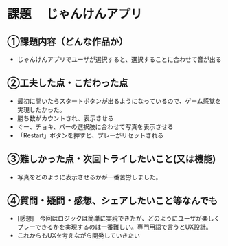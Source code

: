 # 課題　 じゃんけんアプリ

## ①課題内容（どんな作品か）
- じゃんけんアプリでユーザが選択すると、選択することに合わせて音が出る

## ②工夫した点・こだわった点
- 最初に開いたらスタートボタンが出るようになっているので、ゲーム感覚を実現したかった。
- 勝ち数がカウントされ、表示させる
- ぐー、チョキ、パーの選択肢に合わせて写真を表示させる
- 「Restart」ボタンを押すと、プレーがリセットされる

## ③難しかった点・次回トライしたいこと(又は機能)
- 写真をどのように表示させるかが一番苦労しました。

## ④質問・疑問・感想、シェアしたいこと等なんでも
- [感想]　今回はロジックは簡単に実現できたが、どのようにユーザが楽しくプレーできるかを実現するのは一番難しい。専門用語で言うとUX設計。
- これからもUXを考えながら開発していきたい
